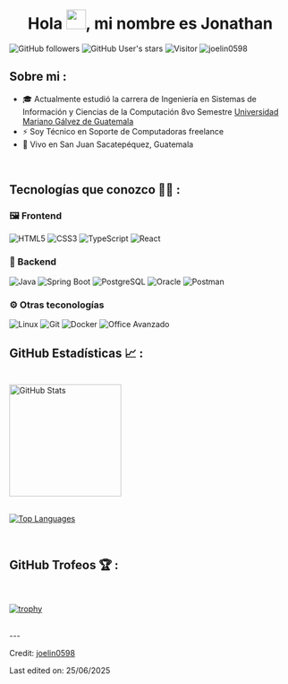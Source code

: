 
<h1 align="center">Hola <img src="https://media.giphy.com/media/hvRJCLFzcasrR4ia7z/giphy.gif" width="35">, mi nombre es Jonathan</h1>

![GitHub followers](https://img.shields.io/github/followers/joelin0598?style=social) ![GitHub User's stars](https://img.shields.io/github/stars/joelin0598?style=social) ![Visitor](https://visitor-badge.laobi.icu/badge?page_id=joelin0598.repoName) <img src="https://komarev.com/ghpvc/?username=joelin0598" alt="joelin0598" />

## Sobre mi :

- 🎓 Actualmente estudió la carrera de Ingeniería en Sistemas de Información y Ciencias de la Computación 8vo Semestre [Universidad Mariano Gálvez de Guatemala](https://umg.edu.gt/ingenieria/sistemas)
- ⚡ Soy Técnico en Soporte de Computadoras freelance 
- 🏡 Vivo en San Juan Sacatepéquez, Guatemala

<br>

## Tecnologías que conozco 🧑‍💻 :

<!-- Frontend -->
<h3 align="left">🖼️ Frontend</h3>
<p align="left">
  <img src="https://img.icons8.com/?size=100&id=20909&format=png&color=000000" title="HTML5"/>
  <img src="https://img.icons8.com/?size=100&id=21278&format=png&color=000000" title="CSS3"/>
  <img src="https://img.icons8.com/?size=100&id=wpZmKzk11AzJ&format=png&color=000000" title="TypeScript"/>
  <img src="https://img.icons8.com/?size=100&id=asWSSTBrDlTW&format=png&color=000000" title="React"/>
</p>

<!-- Backend -->
<h3 align="left">🧠 Backend</h3>
<p align="left">
  <img src="https://img.icons8.com/?size=100&id=Pd2x9GWu9ovX&format=png&color=000000" title="Java"/>
  <img src="https://img.icons8.com/?size=100&id=90519&format=png&color=000000" title="Spring Boot"/>
  <img src="https://img.icons8.com/?size=100&id=38561&format=png&color=000000" title="PostgreSQL"/>
  <img src="https://img.icons8.com/?size=100&id=39913&format=png&color=000000" title="Oracle"/>
  <img src="https://img.icons8.com/?size=100&id=EPbEfEa7o8CB&format=png&color=000000" title="Postman"/>
</p>

<!-- Otras tecnologías -->
<h3 align="left">⚙️ Otras teconologías</h3>
<p align="left">
  <img src="https://img.icons8.com/?size=100&id=fG5Tnj4ARIoI&format=png&color=000000" title="Linux"/>
  <img src="https://img.icons8.com/?size=100&id=20906&format=png&color=000000" title="Git"/>
  <img src="https://img.icons8.com/?size=100&id=22813&format=png&color=000000" title="Docker"/>
  <img src="https://img.icons8.com/?size=100&id=37619&format=png&color=000000" title="Office Avanzado"/>

</p>

## GitHub Estadísticas 📈 :

<br>

<div align="left">
  <a href="https://github.com/joelin0598/github-readme-stats">
    <img src="https://github-readme-stats.vercel.app/api?username=joelin0598&theme=radical&locale=es" alt="GitHub Stats" height="200"/>
  </a>
</div>
<br>

<p align="left">
  <a href="https://github.com/joelin0598/github-readme-stats">
    <img src="https://github-readme-stats.vercel.app/api/top-langs/?username=joelin0598&theme=radical&locale=es&hide=lex" alt="Top Languages"/>
  </a>
</p>

<br>

## GitHub Trofeos 🏆 :

<br>

[![trophy](https://github-profile-trophy.vercel.app/?username=joelin0598)](https://github.com/joelin0598/github-profile-trophy)

<br>
---

Credit: [joelin0598](https://github.com/joelin0598)

Last edited on: 25/06/2025
